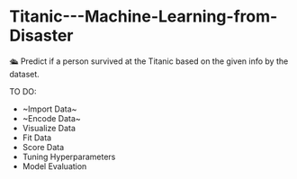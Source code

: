 # Titanic---Machine-Learning-from-Disaster
🛳 Predict if a person survived at the Titanic based on the given info by the dataset.


TO DO:
* ~Import Data~
* ~Encode Data~
* Visualize Data
* Fit Data
* Score Data
* Tuning Hyperparameters
* Model Evaluation
